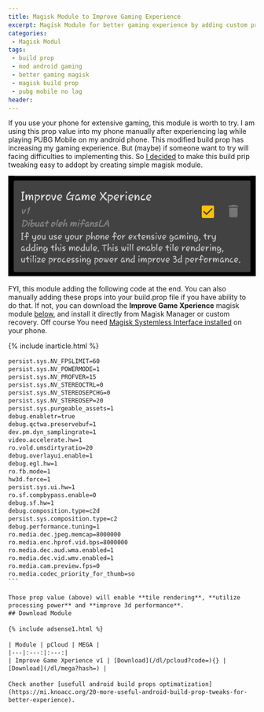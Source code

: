 ```yaml
---
title: Magisk Module to Improve Gaming Experience
excerpt: Magisk Module for better gaming experience by adding custom props
categories:
 - Magisk Modul
tags:
 - build prop
 - mod android gaming
 - better gaming magisk
 - magisk build prop
 - pubg mobile no lag
header: 
---
```

If you use your phone for extensive gaming, this module is worth to try. I am using this prop value into my phone manually after experiencing lag while playing PUBG Mobile on my android phone. This modified build prop has increasing my gaming experience. But (maybe) if someone want to try will facing difficulties to implementing this. So [I decided](https://mi.knoacc.org/) to make this build prip tweaking easy to addopt by creating simple magisk module.

![Improve Gaming Xperience](/assets/image/improve-gaming-xperience.jpeg)

FYI, this module adding the following code at the end. You can also manually adding these props into your build.prop file if you have ability to do that. If not, you can download the **Improve Game Xperience** magisk module [below](download-module), and install it directly from Magisk Manager or custom recovery. Off course You need [Magisk Systemless Interface installed](https://www.google.co.id/amp/s/www.knoacc.org/2017/04/penjelasan-magisk-root-cara-sembunyikan-status-root.html) on your phone.

{% include inarticle.html %}

````
persist.sys.NV_FPSLIMIT=60
persist.sys.NV_POWERMODE=1
persist.sys.NV_PROFVER=15
persist.sys.NV_STEREOCTRL=0
persist.sys.NV_STEREOSEPCHG=0
persist.sys.NV_STEREOSEP=20
persist.sys.purgeable_assets=1
debug.enabletr=true
debug.qctwa.preservebuf=1
dev.pm.dyn_samplingrate=1
video.accelerate.hw=1
ro.vold.umsdirtyratio=20
debug.overlayui.enable=1
debug.egl.hw=1
ro.fb.mode=1
hw3d.force=1
persist.sys.ui.hw=1
ro.sf.compbypass.enable=0
debug.sf.hw=1
debug.composition.type=c2d
persist.sys.composition.type=c2
debug.performance.tuning=1
ro.media.dec.jpeg.memcap=8000000
ro.media.enc.hprof.vid.bps=8000000
ro.media.dec.aud.wma.enabled=1
ro.media.dec.vid.wmv.enabled=1
ro.media.cam.preview.fps=0
ro.media.codec_priority_for_thumb=so
```

Those prop value (above) will enable **tile rendering**, **utilize processing power** and **improve 3d performance**.
## Download Module

{% include adsense1.html %}

| Module | pCloud | MEGA |
|---|:---:|:---:|
| Improve Game Xperience v1 | [Download](/dl/pcloud?code=){} | [Download](/dl/mega?hash=) |

Check another [usefull android build props optimatization](https://mi.knoacc.org/20-more-useful-android-build-prop-tweaks-for-better-experience).
